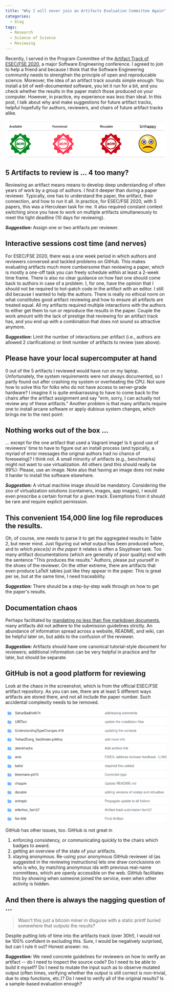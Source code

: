```yaml
---
title: "Why I will never join an Artifacts Evaluation Committee Again"
categories:
  - blog
tags:
  - Research
  - Science of Science
  - Reviewing
---
```


Recently, I served in the Program Committee of the [Artifact Track of
ESEC/FSE
2020,](https://2020.esec-fse.org/track/esecfse-2020-artifacts) a major
Software Engineering conference. I agreed to join to help a friend and
because I think that the Software Engineering community needs to
strengthen the principle of open and reproducable science. Moreover,
the idea of an artifact track sounds simple enough: You install a bit
of well-documented software, you let it run for a bit, and you check
whether the results in the paper match those produced on your
computer. However, in practice, my experience was less than ideal. In
this post, I talk about why and make suggestions for future artifact
tracks, helpful hopefully for authors, reviewers, and chairs of future
artifact tracks alike.

![Poor Photoshop of ACM badges](/assets/posts/2020-06-26-acm-badges.png)

## 5 Artifacts to review is ... 4 too many?

Reviewing an artifact means means to develop deep understanding of
often years of work by a group of authors. I find it deeper than
during a paper reviewer. Typically, one has to understand the paper,
the artifact, their connection, and how to run it all. In practice,
for ESEC/FSE 2020, with 5 papers, this was a Herculean task for me. It
also required constant context switching since you have to work on
multiple artifacts simultaneously to meet the tight deadline (10 days
for reviewing).

***Suggestion:*** Assign one or two artifacts per reviewer.

## Interactive sessions cost time (and nerves)

For ESEC/FSE 2020, there was a one week period in which authors and
reviewers conversed and tackled problems on GitHub. This makes
evaluating artifacts much more cumbersome than reviewing a paper,
which is mostly a one-off task you can freely schedule within at least
a 2-week time frame. There is also no clear guidance on how fast one
should come back to authors in case of a problem. I, for one, have the
opinion that I should not be required to hot-patch code in the
artifact with an editor. I still did because I wanted to help the
authors. There is really no ethical norm on what constitutes good
artifact reviewing and how to ensure all artifacts are treated
equal. All my artifacts required multiple interactions with the
authors to either get them to run or reproduce the results in the
paper. Couple the work amount with the lack of prestige that reviewing
for an artifact track has, and you end up with a combination that does
not sound so attractive anymore.

***Suggestion:*** Limit the number of interactions per artifact (i.e.,
authors are allowed 2 clarifications) or limit number of artifacts to
review (see above).

## Please have your local supercomputer at hand

0 out of the 5 artifacts I reviewed would have run on my
laptop. Unfortunately, the system requirements were not always
documented, so I partly found out after crashing my system or
overheating the CPU. Not sure how to solve this for folks who do not
have access to server-grade hardware? I imagine it is quite
embarrassing to have to come back to the chairs after the artifact
assignment and say "erm, sorry, I can actually not review any of these
artifacts."  Another problem is that many artifacts require one to
install arcane software or apply dubious system changes, which brings
me to the next point:

## Nothing works out of the box ...

... except for the one artifact that used a Vagrant image! Is it good
use of reviewers' time to have to figure out an install process (and
typically, a myriad of error messages the original authors had no
chance of foreseeing)? I think not. A small minority of artifacts
(e.g., benchmarks) might not want to use virtualization. All others
(and this should really be 99%): Please, use an image. Note also that
having an image does not make it harder to install the software
elsewhere.

***Suggestion:*** A virtual machine image should be
   mandatory. Considering the zoo of virtualization solutions
   (containers, images, app images), I would even prescribe a certain
   format for a given track. Exemptions from it should be rare and
   require explicit permission.

## This convenient 154,000 line log file reproduces the results.

Oh, of course, one needs to parse it to get the aggregated results in
Table 2, but never mind. Just figuring out *what* output has been
produced *where*, and to *which piece(s) in the paper* it relates is often a
Sisyphean task. Too many artifact documentations (which are generally
of poor quality) end with the sentence "This produces the results."
Authors, please put yourself in the shoes of the reviewer. On the
other extreme, there are artifacts that even produce LaTeX tables just
like they appear in the paper. This is great per se, but at the same
time, I need traceability.

***Suggestion:*** There should be a step-by-step walk through on how
   to get the paper's results.

## Documentation chaos

Perhaps facilitated by [mandating no less than five markdown
documents,](https://2020.esec-fse.org/track/esecfse-2020-artifacts)
many artifacts did not adhere to the submission guidelines
strictly. An abundance of information spread across a website, README,
and wiki, can be helpful later on, but adds to the confusion of the
reviewer. 

***Suggestion:*** Artifacts should have one canonical tutorial-style
   document for reviewers; additional information can be very helpful
   in practice and for later, but should be separate.

## GitHub is not a good platform for reviewing

Look at the chaos in the screenshot, which is from the official
ESEC/FSE artifact repository. As you can see, there are at least 5
different ways artifacts are stored there, and not all include the
paper number. Such accidental complexity needs to be removed.

![Chaos in the repository](/assets/posts/2020-06-26-repos.png)

GitHub has other issues, too. GitHub is not great in
1. enforcing consistency, or communicating quickly to the chairs which badges to award.
1. getting an overview of the state of your artifacts.
1. staying anonymous. Re-using your anonymous GitHub reviewer id (as suggested in the reviewing instructions) lets one draw conclusions on who is who, by matching anonymous ids with previous real-name committees, which are openly accessible on the web. GitHub facilitates this by showing when someone joined the service, even when other activity is hidden.


## And then there is always the nagging question of ...

> Wasn't this just a bitcoin miner in disguise with a static
  printf buried somewhere that outputs the results?

Despite putting lots of time into the artifacts track (over 30h!), I
would not be 100% confident in excluding this. Sure, I would be
negatively surprised, but can I rule it out? Honest answer: no.

***Suggestion:*** We need concrete guidelines for reviewers on how to
verify an artifact -- do I need to inspect the source code? Do I need
to be able to build it myself? Do I need to mutate the input such as
to observe mutated output (often times, verifying whether the output
is still correct is non-trivial, due to step functions, etc.)? Do I
need to verify all of the original results? Is a sample-based
evaluation enough?